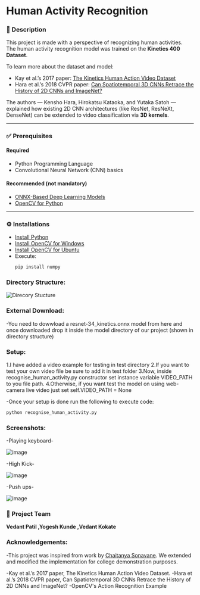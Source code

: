 # Human Activity Recognition

### 📝 Description
This project is made with a perspective of recognizing human activities.  
The human activity recognition model was trained on the **Kinetics 400 Dataset**.

To learn more about the dataset and model:
- Kay et al.’s 2017 paper: [The Kinetics Human Action Video Dataset](https://arxiv.org/abs/1705.06950)
- Hara et al.’s 2018 CVPR paper: [Can Spatiotemporal 3D CNNs Retrace the History of 2D CNNs and ImageNet?](https://arxiv.org/abs/1711.09577)

The authors — Kensho Hara, Hirokatsu Kataoka, and Yutaka Satoh — explained how existing 2D CNN architectures (like ResNet, ResNeXt, DenseNet) can be extended to video classification via **3D kernels**.

---

### ✅ Prerequisites

#### Required
- Python Programming Language
- Convolutional Neural Network (CNN) basics

#### Recommended (not mandatory)
- [ONNX-Based Deep Learning Models](https://github.com/onnx/models)
- [OpenCV for Python](https://opencv.org/)

---

### ⚙️ Installations
- [Install Python](https://www.python.org/downloads/)
- [Install OpenCV for Windows](https://docs.opencv.org/master/d5/de5/tutorial_py_setup_in_windows.html)
- [Install OpenCV for Ubuntu](https://docs.opencv.org/master/d2/de6/tutorial_py_setup_in_ubuntu.html)
- Execute:
  ```bash
  pip install numpy

###  Directory Structure:
![Direcory Stucture](https://github.com/user-attachments/assets/fa3183a4-2893-4eae-a194-7f29445dbaa6)

### External Download:
-You need to dowwload a resnet-34_kinetics.onnx model from here and once downloaded drop it inside the model directory of our project (shown in directory structure)

### Setup:
1.I have added a video example for testing in test directory
2.If you want to test your own video file be sure to add it in test folder
3.Now, inside recognise_human_activity.py constructor set instance variable VIDEO_PATH to you file path.
4.Otherwise, if you want test the model on using web-camera live video just set self.VIDEO_PATH = None

-Once your setup is done run the following to execute code:
```bash
python recognise_human_activity.py
```
### Screenshots:
-Playing keyboard-

![image](https://github.com/user-attachments/assets/2cf275ca-d014-4e9e-8018-dcd75b4ee020)

-High Kick-

![image](https://github.com/user-attachments/assets/92400e77-50da-4425-a432-aee05a17942f)

-Push ups-

![image](https://github.com/user-attachments/assets/7ac30412-85e3-4cf7-a89e-2603c69d7391)

### 👤 Project Team

**Vedant Patil ,Yogesh Kunde ,Vedant Kokate**  

### Acknowledgements:
-This project was inspired from work by [Chaitanya Sonavane](https://www.linkedin.com/in/chaitanya-sonavane-3766521a0/). We extended and modified the implementation for college demonstration purposes.

-Kay et al.’s 2017 paper, The Kinetics Human Action Video Dataset.
-Hara et al.’s 2018 CVPR paper, Can Spatiotemporal 3D CNNs Retrace the History of 2D CNNs and ImageNet?
-OpenCV's Action Recognition Example






  
